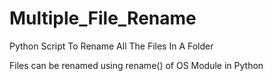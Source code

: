 # Multiple_File_Rename
Python Script To Rename All The Files In A Folder

Files can be renamed using rename() of OS Module in Python
